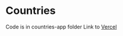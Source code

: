 # Countries

Code is in countries-app folder
Link to [Vercel](https://countries-brown-three.vercel.app/) 
